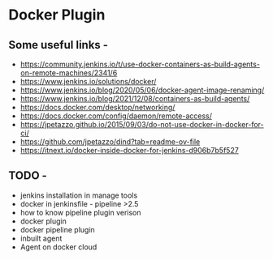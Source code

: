 # Docker Plugin


## Some useful links - 
- https://community.jenkins.io/t/use-docker-containers-as-build-agents-on-remote-machines/2341/6
- https://www.jenkins.io/solutions/docker/
- https://www.jenkins.io/blog/2020/05/06/docker-agent-image-renaming/
- https://www.jenkins.io/blog/2021/12/08/containers-as-build-agents/
- https://docs.docker.com/desktop/networking/
- https://docs.docker.com/config/daemon/remote-access/
- https://jpetazzo.github.io/2015/09/03/do-not-use-docker-in-docker-for-ci/
- https://github.com/jpetazzo/dind?tab=readme-ov-file
- https://itnext.io/docker-inside-docker-for-jenkins-d906b7b5f527




## TODO - 
- jenkins installation in manage tools
- docker in jenkinsfile - pipeline >2.5
- how to know pipeline plugin verison
- docker plugin
- docker pipeline plugin
- inbuilt agent
- Agent on docker cloud


